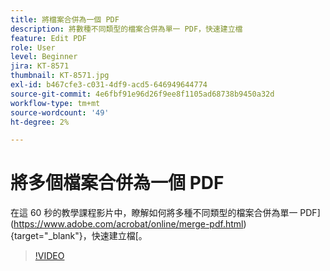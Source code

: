```yaml
---
title: 將檔案合併為一個 PDF
description: 將數種不同類型的檔案合併為單一 PDF，快速建立檔
feature: Edit PDF
role: User
level: Beginner
jira: KT-8571
thumbnail: KT-8571.jpg
exl-id: b467cfe3-c031-4df9-acd5-646949644774
source-git-commit: 4e6fbf91e96d26f9ee8f1105ad68738b9450a32d
workflow-type: tm+mt
source-wordcount: '49'
ht-degree: 2%

---
```


# 將多個檔案合併為一個 PDF

在這 60 秒的教學課程影片中，瞭解如何將多種不同類型的檔案合併為單一 PDF](https://www.adobe.com/acrobat/online/merge-pdf.html){target="_blank"}，快速建立檔[。

>[!VIDEO](https://video.tv.adobe.com/v/336361?quality=12&learn=on&hidetitle=true)
